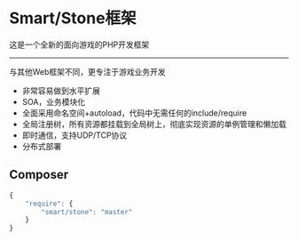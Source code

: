 Smart/Stone框架
===

这是一个全新的面向游戏的PHP开发框架

----
与其他Web框架不同，更专注于游戏业务开发

* 非常容易做到水平扩展
* SOA，业务模块化
* 全面采用命名空间+autoload，代码中无需任何的include/require
* 全局注册树，所有资源都挂载到全局树上，彻底实现资源的单例管理和懒加载
* 即时通信，支持UDP/TCP协议
* 分布式部署

Composer
-----
```js
{
    "require": {
        "smart/stone": "master"
    }
}
```
